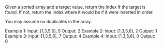 Given a sorted array and a target value, return the index if the target is found.
If not, return the index where it would be if it were inserted in order.

You may assume no duplicates in the array.

Example 1:
    Input: [1,3,5,6], 5
    Output: 2
Example 2:
    Input: [1,3,5,6], 2
    Output: 1
Example 3:
    Input: [1,3,5,6], 7
    Output: 4
Example 4:
    Input: [1,3,5,6], 0
    Output: 0